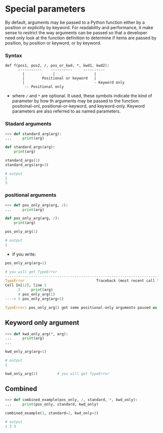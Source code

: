 # Special parameters

By default, arguments may be passed to a Python function either by a position or explicitly by keyword. For readability and performance, it make sense to restrict the way arguments can be passed so that a developer need only look at the function definition to determine if items are passed by position, by position or keyword, or by keyword.

### Syntax 

```
def f(pos1, pos2, /, pos_or_kwd, *, kwd1, kwd2):
      -----------    ----------     ----------
        |             |                  |
        |        Positional or keyword   |
        |                                - Keyword only
         -- Positional only
```

- where `/` and `*` are optional. It used, these symbols indicate the kind of parameter by how th arguments may be passed to the function: positoinal-onl, positional-or-keyword, and keyword-only. Keyword parameters are also referred to as named parameters.


### Stadard arguments

```python
>>> def standard_arg(arg):
...     print(arg)
```

```python
def standard_args(arg):
    print(arg)

standard_args(1)
standard_args(arg=3)

# output 
1
3
```


### positional arguments

```python 
>>> def pos_only_arg(arg, /):
...     print(arg)
```

```python
def pos_only_arg(arg, /):
    print(arg)

pos_only_arg(1)

# output
1
```

- If you write:

```python
pos_only_arg(arg=1)

# you will get TypeError
---------------------------------------------------------------------------
TypeError                                 Traceback (most recent call last)
Cell In[12], line 5
      2     print(arg)
      4 pos_only_arg(1)
----> 5 pos_only_arg(arg=1)

TypeError: pos_only_arg() got some positional-only arguments passed as keyword arguments: 'arg'

```

## Keyword only argument

```python
>>> def kwd_only_arg(*, arg):
...     print(arg)
... 
```

```python
kwd_only_arg(arg=1)

# output
1

kwd_only_arg(1)         # you will get TypeError
```


## Combined

```python
>>> def combined_example(pos_only, /, standard, *, kwd_only):
...     print(pos_only, standard, kwd_only)
```

```python
combined_example(1, standard=2, kwd_only=3)

# output
1 2 3
```